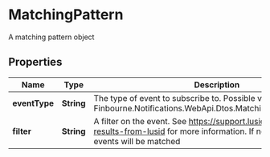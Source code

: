 

# MatchingPattern

A matching pattern object

## Properties

Name | Type | Description | Notes
------------ | ------------- | ------------- | -------------
**eventType** | **String** | The type of event to subscribe to. Possible values are: Finbourne.Notifications.WebApi.Dtos.MatchingPattern.EventType | 
**filter** | **String** | A filter on the event. See https://support.lusid.com/filtering-results-from-lusid for more information. If not provided, all events will be matched |  [optional]



